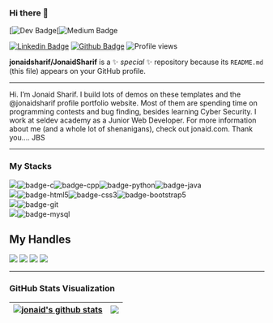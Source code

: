 ### Hi there 👋

[![Dev Badge](https://img.shields.io/badge/dev.to-0A0A0A?style=for-the-badge&logo=dev.to&logoColor=white&link=https://www.https://dev.to/jonaidsharif/)[![Medium Badge](https://img.shields.io/badge/Medium-12100E?style=for-the-badge&logo=medium&logoColor=white&link=https://medium.com/@jonaidsharif)

[![Linkedin Badge](https://img.shields.io/badge/-jonaidsharif-0072b1?style=flat&logo=Linkedin&logoColor=white&link=https://www.linkedin.com/in/jonaidsharif/)](https://www.linkedin.com/in/jonaidsharif/) [![Github Badge](https://img.shields.io/badge/-jonaidsharif-grey?style=flat&logo=github&logoColor=white&link=https://github.com/jonaidsharif/)](https://www.github.com/jonaidsharif/) ![Profile views](https://gpvc.arturio.dev/jonaidsharif)


**jonaidsharif/JonaidSharif** is a ✨ _special_ ✨ repository because its `README.md` (this file) appears on your GitHub profile.

---

Hi. I’m Jonaid Sharif. I build lots of demos on these templates and the @jonaidsharif profile portfolio website. Most of them are spending time on programming contests and bug finding, besides learning Cyber Security. 
I work at seldev academy as a Junior Web Developer. For more information about me (and a whole lot of shenanigans), check out jonaid.com.
Thank you…. JBS

---

### My Stacks
<img src="https://img.shields.io/badge/Languages-151515?style=for-the-badge&logo=plex&logoColor=FFFFFF">![badge-c](https://img.shields.io/badge/c-151515?style=for-the-badge&logo=C%2B%2B&logoColor=79740e&labelColor=151515)![badge-cpp](https://img.shields.io/badge/c%2B%2B-151515?style=for-the-badge&logo=c%2B%2B&logoColor=79740e&labelColor=151515)![badge-python](https://img.shields.io/badge/python-151515?style=for-the-badge&logo=html5&logoColor=79740e&labelColor=151515)![badge-java](https://img.shields.io/badge/java-151515?style=for-the-badge&logo=java&logoColor=79740e&labelColor=151515) <br/>
<img src="https://img.shields.io/badge/Full_Stack Developer-151515?style=for-the-badge&logo=plex&logoColor=FFFFFF">![badge-html5](https://img.shields.io/badge/HTML5-151515?style=for-the-badge&logo=html5&logoColor=79740e&labelColor=151515)![badge-css3](https://img.shields.io/badge/CSS-151515?style=for-the-badge&logo=css3&logoColor=79740e&labelColor=151515)![badge-bootstrap5](https://img.shields.io/badge/bootstrap-151515?style=for-the-badge&logo=bootstrap&logoColor=79740e&labelColor=151515) <br/>
<img src="https://img.shields.io/badge/Frameworks-151515?style=for-the-badge&logo=IPFS&logoColor=FFFFFF">![badge-git](https://img.shields.io/badge/git-151515?style=for-the-badge&logo=git&logoColor=79740e&labelColor=151515) <br/>
<img src="https://img.shields.io/badge/Database-151515?style=for-the-badge&logo=Redis&logoColor=FFFFFF">![badge-mysql](https://img.shields.io/badge/mysql-151515?style=for-the-badge&logo=mysql&logoColor=79740e&labelColor=151515)

## My Handles
 [<img src="https://img.shields.io/badge/JonaidSharif-151515?style=for-the-badge&logo=linkedin&logoColor=white">](https://www.linkedin.com/in/JonaidSharif-394332156/)
 [<img src="https://img.shields.io/badge/JonaidSharif-151515?style=for-the-badge&logo=SVG&logoColor=79740e">](https://profile-summary-for-github.com/user/JonaidSharif) 
 [<img src="https://img.shields.io/badge/Jonaid-151515?style=for-the-badge&logo=SVG&logoColor=79740e">](https://codeforces.com/profile/Jonaid) 
 [<img src="https://img.shields.io/badge/JonaidSharif-151515?style=for-the-badge&logo=SVG&logoColor=79740e">](https://www.codechef.com/users/JonaidSharif) 

---

### GitHub Stats Visualization

| <a href="https://github.com/jonaidsharif/github-readme-stats"><img align="center" src="https://github-readme-stats.vercel.app/api?username=jonaidsharif&show_icons=true&include_all_commits=true&theme=buefy&hide_border=true" alt="jonaid's github stats" /></a> | <a href="https://github.com/jonaidsharif/github-readme-stats"><img align="center" src="https://github-readme-stats.vercel.app/api/top-langs/?username=jonaidsharif&layout=compact&theme=buefy&hide_border=true" /></a> |
| ------------- | ------------- |
